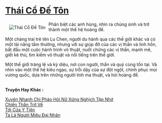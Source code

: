 <a href="https://truyentiki.com/thai-co-de-ton.31719/" title="Thái Cổ Đế Tôn"><h1>Thái Cổ Đế Tôn</h1></a><div style="display:table"><img align="right" style="float: left; padding: 10px;" src="https://truyentiki.com/a/img/str/src/31719.jpg" alt="Thái Cổ Đế Tôn">Phân biệt các anh hùng, nhìn ra chúng sinh và trở thành một thế hệ hoàng đế. <p></p> Một chàng trai trẻ tên Lu Chen, người du hành qua các thế giới khác và có một tài năng tầm thường, nhưng với sự giúp đỡ của các vị thần và linh hồn, bắt đầu một cuộc hành trình võ thuật, nuốt chửng các vị thần, mạnh mẽ, giết kẻ thù, tìm kiếm võ thuật và nổi tiếng trên thế giới. <p></p> Một thế giới tráng lệ và kỳ diệu, nơi con người, thần và quỷ cùng tồn tại. Và nhìn vào một thế hệ kiêu ngạo, sự trỗi dậy của sự đột ngột, chinh phục mọi vương quốc, dựa trên những người lính ma thuật, và hỏi hoàng đế.</div><p><br><b>Truyện Hay Khác :</b></p><a href="https://truyentiki.com/xuyen-nhanh-chi-phao-hoi-nu-xung-nghich-tap-nho.31718/" alt="Xuyên Nhanh Chi Pháo Hôi Nữ Xứng Nghịch Tập Nhớ">Xuyên Nhanh Chi Pháo Hôi Nữ Xứng Nghịch Tập Nhớ</a><br/><a href="https://truyentiki.wordpress.com/2020/06/08/chien-than-tro-ve/" alt="Chiến Thần Trở Về">Chiến Thần Trở Về</a><br/><a href="https://github.com/nownovels/top500/tree/master/truyenhay/33459/" alt="Tới Cửa Y Tiên">Tới Cửa Y Tiên</a><br/><a href="https://github.com/nownovels/truyenhay/tree/master/truyenhay/30336/README.md" alt="Ta Là Ngươi Miêu Đại Nhân">Ta Là Ngươi Miêu Đại Nhân</a><br/>